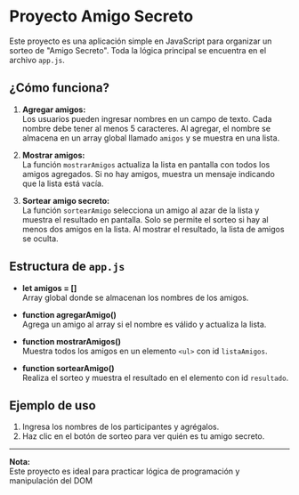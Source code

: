 # Proyecto Amigo Secreto

Este proyecto es una aplicación simple en JavaScript para organizar un sorteo de "Amigo Secreto". Toda la lógica principal se encuentra en el archivo `app.js`.

## ¿Cómo funciona?

1. **Agregar amigos:**  
   Los usuarios pueden ingresar nombres en un campo de texto. Cada nombre debe tener al menos 5 caracteres. Al agregar, el nombre se almacena en un array global llamado `amigos` y se muestra en una lista.

2. **Mostrar amigos:**  
   La función `mostrarAmigos` actualiza la lista en pantalla con todos los amigos agregados. Si no hay amigos, muestra un mensaje indicando que la lista está vacía.

3. **Sortear amigo secreto:**  
   La función `sortearAmigo` selecciona un amigo al azar de la lista y muestra el resultado en pantalla. Solo se permite el sorteo si hay al menos dos amigos en la lista. Al mostrar el resultado, la lista de amigos se oculta.

## Estructura de `app.js`

- **let amigos = []**  
  Array global donde se almacenan los nombres de los amigos.

- **function agregarAmigo()**  
  Agrega un amigo al array si el nombre es válido y actualiza la lista.

- **function mostrarAmigos()**  
  Muestra todos los amigos en un elemento `<ul>` con id `listaAmigos`.

- **function sortearAmigo()**  
  Realiza el sorteo y muestra el resultado en el elemento con id `resultado`.

## Ejemplo de uso

1. Ingresa los nombres de los participantes y agrégalos.
2. Haz clic en el botón de sorteo para ver quién es tu amigo secreto.

---

**Nota:**  
Este proyecto es ideal para practicar lógica de programación y manipulación del DOM